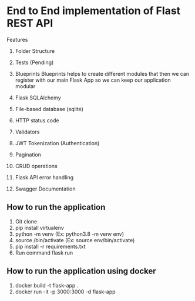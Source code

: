 # End to End implementation of Flast REST API

Features

1. Folder Structure
2. Tests (Pending)
3. Blueprints
    Blueprints helps to create different modules that then we can register with our main Flask App so we can keep our application modular

4. Flask SQLAlchemy
5. File-based database (sqlite)
6. HTTP status code
7. Validators
8. JWT Tokenization (Authentication)
9. Pagination
10. CRUD operations
11. Flask API error handling
12. Swagger Documentation

## How to run the application
1. Git clone
2. pip install virtualenv
3. python<version> -m venv <virtual-environment-name> (Ex: python3.8 -m venv env)
4. source <virtual-environment-name>/bin/activate (Ex: source env/bin/activate)
5. pip install -r requirements.txt
6. Run command flask run

## How to run the application using docker
1. docker build -t flask-app .
2. docker run -it -p 3000:3000 -d flask-app